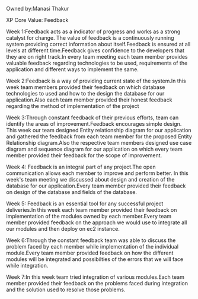 Owned by:Manasi Thakur

XP Core Value: Feedback

Week 1:Feedback acts as a indicator of progress and works as a strong catalyst for change. The value of feedback is a continuously running system providing correct information about itself.Feedback is ensured at all levels at different time.Feedback gives confidence to the developers that they are on right track.In every team meeting each team member provides valuable feedback regarding technologies to be used, requirements of the application and different ways to implement the same.

Week 2:Feedback is a way of providing current state of the system.In this week team members provided their feedback on which database technologies to used and how to the design the database for our application.Also each team member provided their honest feedback regarding the method of implementation of the project

Week 3:Through constant feedback of their previous efforts, team can identify the areas of improvement.Feedback encourages simple design. This week our team designed Entity relationship diagram for our application and  gathered the feedback from each team member for the proposed Entity Relationship diagram.Also the respective team members designed use case diagram and sequence diagram for our application on which every team member provided their feedback for the scope of improvement.

Week 4: Feedback is an integral part of any project.The open communication allows each member to improve and perform better. In this week's team meeting we discussed about design and creation of the database for our application.Every team member provided their feedback on design of the database and fields of the database.

Week 5: Feedback is an essential tool for any successful project deliveries.In this week each team member provided their feedback on implementation of the modules owned by each member.Every team member provided feedback on the approach we would use to integrate all our modules and then deploy on ec2 instance.

Week 6:Through the constant feedback team was able to discuss the problem faced by each member while implementation of the individual module.Every team member provided feedback on  how the different modules will be integrated and possibilties of the errors that we will face while integration. 

Week 7:In this week team tried integration of various modules.Each team member provided their feedback on the problems faced during integration and the solution used to resolve those problems.
